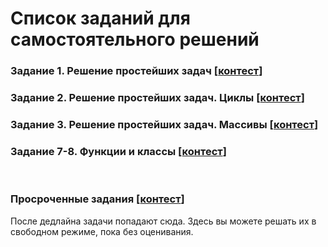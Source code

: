 # Список заданий для самостоятельного решений

### Задание 1. Решение простейших задач [[контест](https://contest.yandex.ru/contest/44222/enter/)]

### Задание 2. Решение простейших задач. Циклы [[контест](https://contest.yandex.ru/contest/44381/enter/)]

### Задание 3. Решение простейших задач. Массивы [[контест](https://contest.yandex.ru/contest/44646/enter/)]

### Задание 7-8. Функции и классы [[контест](https://contest.yandex.ru/contest/45686/enter/)]

<br>

### Просроченные задания [[контест](https://contest.yandex.ru/contest/44649/enter/)]

После дедлайна задачи попадают сюда. Здесь вы можете решать их в свободном режиме, пока без оценивания.
